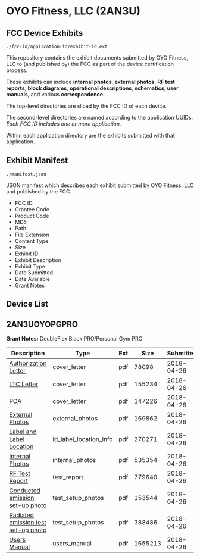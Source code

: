 # OYO Fitness, LLC (2AN3U)
## FCC Device Exhibits

```
./fcc-id/application-id/exhibit-id.ext
```

This repository contains the exhibit documents submitted by OYO Fitness, LLC to (and published by) the FCC as part of the device certification process.

These exhibits can include **internal photos**, **external photos**, **RF test reports**, **block diagrams**, **operational descriptions**, **schematics**, **user manuals**, and various **correspondence**.

The top-level directories are sliced by the FCC ID of each device.

The second-level directories are named according to the application UUIDs. *Each FCC ID includes one or more application.*

Within each application directory are the exhibits submitted with that application. 

## Exhibit Manifest

```
./manifest.json
```

JSON manifest which describes each exhibit submitted by OYO Fitness, LLC and published by the FCC.

- FCC ID
- Grantee Code
- Product Code
- MD5
- Path
- File Extension
- Content Type
- Size
- Exhibit ID
- Exhibit Description
- Exhibit Type
- Date Submitted
- Date Available
- Grant Notes

## Device List
## 2AN3UOYOPGPRO
**Grant Notes:** DoubleFlex Black PRO/Personal Gym PRO

| Description | Type | Ext | Size | Submitted | Available |
| ----------- | ---- | --- | ---- | --------- | --------- |
| [Authorization Letter](2AN3UOYOPGPRO/19348b165af9857a633c6aa9cea32e98/3831242.pdf) | cover_letter | pdf | 78098 | 2018-04-26 | 2018-04-26 |
| [LTC Letter](2AN3UOYOPGPRO/19348b165af9857a633c6aa9cea32e98/3831243.pdf) | cover_letter | pdf | 155234 | 2018-04-26 | 2018-04-26 |
| [POA](2AN3UOYOPGPRO/19348b165af9857a633c6aa9cea32e98/3831244.pdf) | cover_letter | pdf | 147226 | 2018-04-26 | 2018-04-26 |
| [External Photos](2AN3UOYOPGPRO/19348b165af9857a633c6aa9cea32e98/3831245.pdf) | external_photos | pdf | 169862 | 2018-04-26 | 2018-04-26 |
| [Label and Label Location](2AN3UOYOPGPRO/19348b165af9857a633c6aa9cea32e98/3831246.pdf) | id_label_location_info | pdf | 270271 | 2018-04-26 | 2018-04-26 |
| [Internal Photos](2AN3UOYOPGPRO/19348b165af9857a633c6aa9cea32e98/3831247.pdf) | internal_photos | pdf | 535354 | 2018-04-26 | 2018-04-26 |
| [RF Test Report](2AN3UOYOPGPRO/19348b165af9857a633c6aa9cea32e98/3831250.pdf) | test_report | pdf | 779640 | 2018-04-26 | 2018-04-26 |
| [Conducted emission set-up photo](2AN3UOYOPGPRO/19348b165af9857a633c6aa9cea32e98/3831251.pdf) | test_setup_photos | pdf | 153544 | 2018-04-26 | 2018-04-26 |
| [Radiated emission test set-up photo](2AN3UOYOPGPRO/19348b165af9857a633c6aa9cea32e98/3831253.pdf) | test_setup_photos | pdf | 388486 | 2018-04-26 | 2018-04-26 |
| [Users Manual](2AN3UOYOPGPRO/19348b165af9857a633c6aa9cea32e98/3831252.pdf) | users_manual | pdf | 1655213 | 2018-04-26 | 2018-04-26 |
